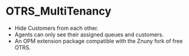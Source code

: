 # OTRS_MultiTenancy
* Hide Customers from each other.
* Agents can only see their assigned queues and customers.
* An OPM extension package compatible with the Znuny fork of free OTRS.
